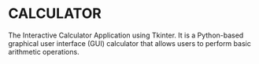 # CALCULATOR
The Interactive Calculator Application using Tkinter.
It is a Python-based graphical user interface (GUI) calculator that allows users to perform basic arithmetic operations.

